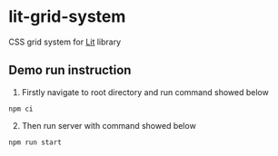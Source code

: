 # lit-grid-system

CSS grid system for [Lit](https://lit.dev) library

## Demo run instruction

1. Firstly navigate to root directory and run command showed below

```shell
npm ci
```

2. Then run server with command showed below

```shell
npm run start
```